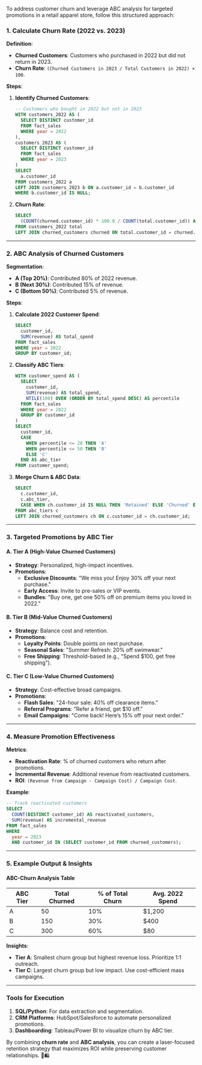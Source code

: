 To address customer churn and leverage ABC analysis for targeted promotions in a retail apparel store, follow this structured approach:

### **1. Calculate Churn Rate (2022 vs. 2023)**
**Definition**:  
- **Churned Customers**: Customers who purchased in 2022 but did not return in 2023.  
- **Churn Rate**: `(Churned Customers in 2023 / Total Customers in 2022) × 100`.

**Steps**:  
1. **Identify Churned Customers**:  
   ```sql
   -- Customers who bought in 2022 but not in 2023
   WITH customers_2022 AS (
     SELECT DISTINCT customer_id 
     FROM fact_sales 
     WHERE year = 2022
   ),
   customers_2023 AS (
     SELECT DISTINCT customer_id 
     FROM fact_sales 
     WHERE year = 2023
   )
   SELECT 
     a.customer_id 
   FROM customers_2022 a
   LEFT JOIN customers_2023 b ON a.customer_id = b.customer_id
   WHERE b.customer_id IS NULL;
   ```

2. **Churn Rate**:  
   ```sql
   SELECT 
     (COUNT(churned.customer_id) * 100.0 / COUNT(total.customer_id)) AS churn_rate
   FROM customers_2022 total
   LEFT JOIN churned_customers churned ON total.customer_id = churned.customer_id;
   ```

---

### **2. ABC Analysis of Churned Customers**
**Segmentation**:  
- **A (Top 20%)**: Contributed 80% of 2022 revenue.  
- **B (Next 30%)**: Contributed 15% of revenue.  
- **C (Bottom 50%)**: Contributed 5% of revenue.  

**Steps**:  
1. **Calculate 2022 Customer Spend**:  
   ```sql
   SELECT 
     customer_id, 
     SUM(revenue) AS total_spend
   FROM fact_sales 
   WHERE year = 2022
   GROUP BY customer_id;
   ```

2. **Classify ABC Tiers**:  
   ```sql
   WITH customer_spend AS (
     SELECT 
       customer_id, 
       SUM(revenue) AS total_spend,
       NTILE(100) OVER (ORDER BY total_spend DESC) AS percentile
     FROM fact_sales 
     WHERE year = 2022
     GROUP BY customer_id
   )
   SELECT 
     customer_id,
     CASE 
       WHEN percentile <= 20 THEN 'A'
       WHEN percentile <= 50 THEN 'B'
       ELSE 'C'
     END AS abc_tier
   FROM customer_spend;
   ```

3. **Merge Churn & ABC Data**:  
   ```sql
   SELECT 
     c.customer_id,
     c.abc_tier,
     CASE WHEN ch.customer_id IS NULL THEN 'Retained' ELSE 'Churned' END AS status
   FROM abc_tiers c
   LEFT JOIN churned_customers ch ON c.customer_id = ch.customer_id;
   ```

---

### **3. Targeted Promotions by ABC Tier**
#### **A. Tier A (High-Value Churned Customers)**  
- **Strategy**: Personalized, high-impact incentives.  
- **Promotions**:  
  - **Exclusive Discounts**: "We miss you! Enjoy 30% off your next purchase."  
  - **Early Access**: Invite to pre-sales or VIP events.  
  - **Bundles**: "Buy one, get one 50% off on premium items you loved in 2022."  

#### **B. Tier B (Mid-Value Churned Customers)**  
- **Strategy**: Balance cost and retention.  
- **Promotions**:  
  - **Loyalty Points**: Double points on next purchase.  
  - **Seasonal Sales**: "Summer Refresh: 20% off swimwear."  
  - **Free Shipping**: Threshold-based (e.g., "Spend $100, get free shipping").  

#### **C. Tier C (Low-Value Churned Customers)**  
- **Strategy**: Cost-effective broad campaigns.  
- **Promotions**:  
  - **Flash Sales**: "24-hour sale: 40% off clearance items."  
  - **Referral Programs**: "Refer a friend, get $10 off."  
  - **Email Campaigns**: "Come back! Here’s 15% off your next order."  

---

### **4. Measure Promotion Effectiveness**  
**Metrics**:  
- **Reactivation Rate**: % of churned customers who return after promotions.  
- **Incremental Revenue**: Additional revenue from reactivated customers.  
- **ROI**: `(Revenue from Campaign - Campaign Cost) / Campaign Cost`.

**Example**:  
```sql
-- Track reactivated customers
SELECT 
  COUNT(DISTINCT customer_id) AS reactivated_customers,
  SUM(revenue) AS incremental_revenue
FROM fact_sales 
WHERE 
  year = 2023
  AND customer_id IN (SELECT customer_id FROM churned_customers);
```

---

### **5. Example Output & Insights**  
#### **ABC-Churn Analysis Table**  
| ABC Tier | Total Churned | % of Total Churn | Avg. 2022 Spend |  
|----------|---------------|-------------------|------------------|  
| A        | 50            | 10%              | $1,200           |  
| B        | 150           | 30%              | $400             |  
| C        | 300           | 60%              | $80              |  

**Insights**:  
- **Tier A**: Smallest churn group but highest revenue loss. Prioritize 1:1 outreach.  
- **Tier C**: Largest churn group but low impact. Use cost-efficient mass campaigns.  

---

### **Tools for Execution**  
1. **SQL/Python**: For data extraction and segmentation.  
2. **CRM Platforms**: HubSpot/Salesforce to automate personalized promotions.  
3. **Dashboarding**: Tableau/Power BI to visualize churn by ABC tier.  

By combining **churn rate** and **ABC analysis**, you can create a laser-focused retention strategy that maximizes ROI while preserving customer relationships. 🎯🛍️
